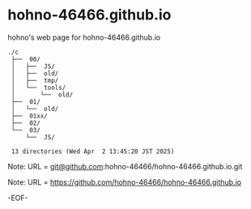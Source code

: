 # hohno-46466.github.io

hohno's web page for hohno-46466.github.io

    ./c
     ├──  00/
     │   ├──  JS/
     │   ├──  old/
     │   ├──  tmp/
     │   └──  tools/
     │       └──  old/
     ├──  01/
     │   └──  old/
     ├──  01xx/
     ├──  02/
     └──  03/
         └──  JS/
     
     13 directories (Wed Apr  2 13:45:20 JST 2025)

Note: URL = git@github.com:hohno-46466/hohno-46466.github.io.git

Note: URL = https://github.com/hohno-46466/hohno-46466.github.io

-EOF-

